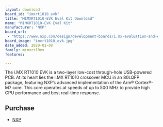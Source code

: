 ```yaml
---
layout: download
board_id: "imxrt1010_evk"
title: "MIMXRT1010-EVK Eval Kit Download"
name: "MIMXRT1010-EVK Eval Kit"
manufacturer: "NXP"
board_url:
 - "https://www.nxp.com/design/development-boards/i.mx-evaluation-and-development-boards/i.mx-rt1010-evaluation-kit:MIMXRT1010-EVK"
board_image: "imxrt1010_evk.jpg"
date_added: 2020-01-08
family: mimxrt10xx
features:

---
```

The i.MX RT1010 EVK is a two-layer low-cost through-hole USB-powered PCB. At its heart lies the i.MX RT1010 crossover MCU in an 80LQFP package, featuring NXP’s advanced implementation of the Arm® Cortex®-M7 core. This core operates at speeds of up to 500 MHz to provide high CPU performance and best real-time response.

## Purchase
* [NXP](https://www.nxp.com/part/MIMXRT1010-EVK)
